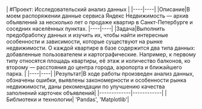 | #Проект: Исследовательский анализ данных |
|----|----|
|Описание|В моем распоряжении данные сервиса Яндекс Недвижимость — архив объявлений за несколько лет о продаже квартир в Санкт-Петербурге и соседних населённых пунктах.
|----|----|
|Задача|Выполнить предобработку данных и изучить их, чтобы найти интересные особенности и зависимости, которые существуют на рынке недвижимости.
О каждой квартире в базе содержится два типа данных: добавленные пользователем и картографические. Например, к первому типу относятся площадь квартиры, её этаж и количество балконов, ко второму — расстояния до центра города, аэропорта и ближайшего парка. |
|----|----|
|Результат|В ходе работы произведен анализ данных, обзначены ошибки, выявлены закономерности и особенности рынка недвижимости, даны рекомендации по улучшению качества заполнений карточек объявлений|
|-------------|------------|
|Библиотеки и технологии| 'Pandas', 'Matplotlib'|